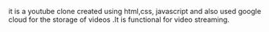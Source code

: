 
it is a youtube clone created using html,css, javascript and also used google cloud for the storage of videos .It is functional for video streaming.
